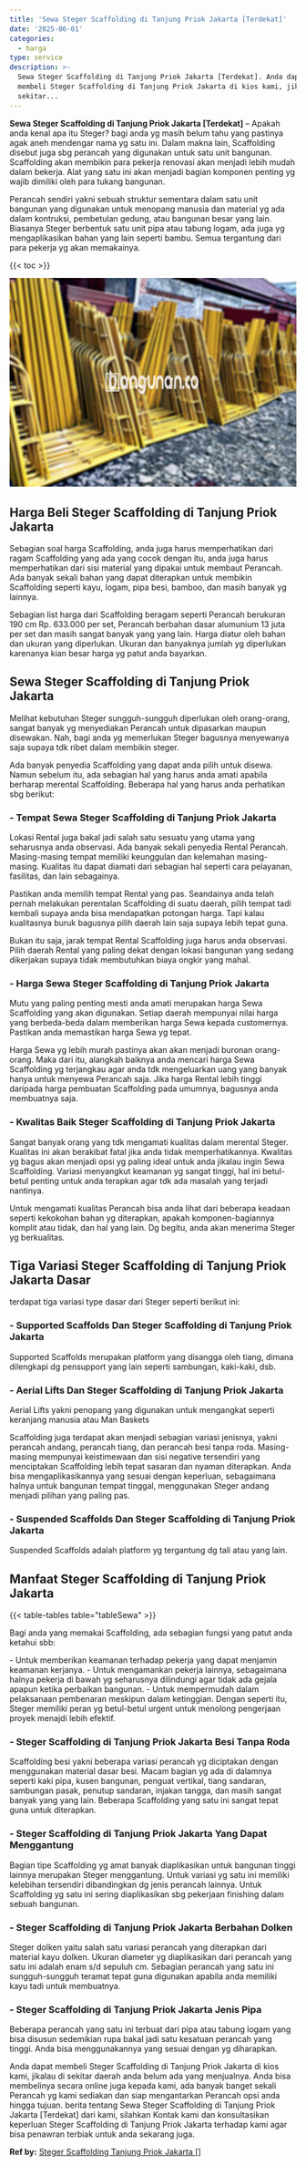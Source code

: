 ```yaml
---
title: 'Sewa Steger Scaffolding di Tanjung Priok Jakarta [Terdekat]'
date: '2025-06-01'
categories:
  - harga
type: service
description: >-
  Sewa Steger Scaffolding di Tanjung Priok Jakarta [Terdekat]. Anda dapat
  membeli Steger Scaffolding di Tanjung Priok Jakarta di kios kami, jikalau di
  sekitar...
---
```


**Sewa Steger Scaffolding di Tanjung Priok Jakarta \[Terdekat\]** – Apakah anda kenal apa itu Steger? bagi anda yg masih belum tahu yang pastinya agak aneh mendengar nama yg satu ini. Dalam makna lain, Scaffolding disebut juga sbg perancah yang digunakan untuk satu unit bangunan. Scaffolding akan membikin para pekerja renovasi akan menjadi lebih mudah dalam bekerja. Alat yang satu ini akan menjadi bagian komponen penting yg wajib dimiliki oleh para tukang bangunan.

Perancah sendiri yakni sebuah struktur sementara dalam satu unit bangunan yang digunakan untuk menopang manusia dan material yg ada dalam kontruksi, pembetulan gedung, atau bangunan besar yang lain. Biasanya Steger berbentuk satu unit pipa atau tabung logam, ada juga yg mengaplikasikan bahan yang lain seperti bambu. Semua tergantung dari para pekerja yg akan memakainya.

{{< toc >}}

![Sewa Steger Scaffolding di Tanjung Priok Jakarta [Terdekat]](/images/sewa-scaffolding-steger-26.png)

## Harga Beli Steger Scaffolding di Tanjung Priok Jakarta

Sebagian soal harga Scaffolding, anda juga harus memperhatikan dari ragam Scaffolding yang ada yang cocok dengan itu, anda juga harus memperhatikan dari sisi material yang dipakai untuk membaut Perancah. Ada banyak sekali bahan yang dapat diterapkan untuk membikin Scaffolding seperti kayu, logam, pipa besi, bamboo, dan masih banyak yg lainnya.

Sebagian list harga dari Scaffolding beragam seperti Perancah berukuran 190 cm Rp. 633.000 per set, Perancah berbahan dasar alumunium 13 juta per set dan masih sangat banyak yang yang lain. Harga diatur oleh bahan dan ukuran yang diperlukan. Ukuran dan banyaknya jumlah yg diperlukan karenanya kian besar harga yg patut anda bayarkan.

## Sewa Steger Scaffolding di Tanjung Priok Jakarta

Melihat kebutuhan Steger sungguh-sungguh diperlukan oleh orang-orang, sangat banyak yg menyediakan Perancah untuk dipasarkan maupun disewakan. Nah, bagi anda yg memerlukan Steger bagusnya menyewanya saja supaya tdk ribet dalam membikin steger.

Ada banyak penyedia Scaffolding yang dapat anda pilih untuk disewa. Namun sebelum itu, ada sebagian hal yang harus anda amati apabila berharap merental Scaffolding. Beberapa hal yang harus anda perhatikan sbg berikut:

### \- Tempat Sewa Steger Scaffolding di Tanjung Priok Jakarta

Lokasi Rental juga bakal jadi salah satu sesuatu yang utama yang seharusnya anda observasi. Ada banyak sekali penyedia Rental Perancah. Masing-masing tempat memiliki keunggulan dan kelemahan masing-masing. Kualitas itu dapat diamati dari sebagian hal seperti cara pelayanan, fasilitas, dan lain sebagainya.

Pastikan anda memilih tempat Rental yang pas. Seandainya anda telah pernah melakukan perentalan Scaffolding di suatu daerah, pilih tempat tadi kembali supaya anda bisa mendapatkan potongan harga. Tapi kalau kualitasnya buruk bagusnya pilih daerah lain saja supaya lebih tepat guna.

Bukan itu saja, jarak tempat Rental Scaffolding juga harus anda observasi. Pilih daerah Rental yang paling dekat dengan lokasi bangunan yang sedang dikerjakan supaya tidak membutuhkan biaya ongkir yang mahal.

### \- Harga Sewa Steger Scaffolding di Tanjung Priok Jakarta

Mutu yang paling penting mesti anda amati merupakan harga Sewa Scaffolding yang akan digunakan. Setiap daerah mempunyai nilai harga yang berbeda-beda dalam memberikan harga Sewa kepada customernya. Pastikan anda memastikan harga Sewa yg tepat.

Harga Sewa yg lebih murah pastinya akan akan menjadi buronan orang-orang. Maka dari itu, alangkah baiknya anda mencari harga Sewa Scaffolding yg terjangkau agar anda tdk mengeluarkan uang yang banyak hanya untuk menyewa Perancah saja. Jika harga Rental lebih tinggi daripada harga pembuatan Scaffolding pada umumnya, bagusnya anda membuatnya saja.

### \- Kwalitas Baik Steger Scaffolding di Tanjung Priok Jakarta

Sangat banyak orang yang tdk mengamati kualitas dalam merental Steger. Kualitas ini akan berakibat fatal jika anda tidak memperhatikannya. Kwalitas yg bagus akan menjadi opsi yg paling ideal untuk anda jikalau ingin Sewa Scaffolding. Variasi menyangkut keamanan yg sangat tinggi, hal ini betul-betul penting untuk anda terapkan agar tdk ada masalah yang terjadi nantinya.

Untuk mengamati kualitas Perancah bisa anda lihat dari beberapa keadaan seperti kekokohan bahan yg diterapkan, apakah komponen-bagiannya komplit atau tidak, dan hal yang lain. Dg begitu, anda akan menerima Steger yg berkualitas.

## Tiga Variasi Steger Scaffolding di Tanjung Priok Jakarta Dasar

terdapat tiga variasi type dasar dari Steger seperti berikut ini:

### \- Supported Scaffolds Dan Steger Scaffolding di Tanjung Priok Jakarta

Supported Scaffolds merupakan platform yang disangga oleh tiang, dimana dilengkapi dg pensupport yang lain seperti sambungan, kaki-kaki, dsb.

### \- Aerial Lifts Dan Steger Scaffolding di Tanjung Priok Jakarta

Aerial Lifts yakni penopang yang digunakan untuk mengangkat seperti keranjang manusia atau Man Baskets

Scaffolding juga terdapat akan menjadi sebagian variasi jenisnya, yakni perancah andang, perancah tiang, dan perancah besi tanpa roda. Masing-masing mempunyai keistimewaan dan sisi negative tersendiri yang menciptakan Scaffolding lebih tepat sasaran dan nyaman diterapkan. Anda bisa mengaplikasikannya yang sesuai dengan keperluan, sebagaimana halnya untuk bangunan tempat tinggal, menggunakan Steger andang menjadi pilihan yang paling pas.

### \- Suspended Scaffolds Dan Steger Scaffolding di Tanjung Priok Jakarta

Suspended Scaffolds adalah platform yg tergantung dg tali atau yang lain.

## Manfaat Steger Scaffolding di Tanjung Priok Jakarta

{{< table-tables table="tableSewa" >}}

Bagi anda yang memakai Scaffolding, ada sebagian fungsi yang patut anda ketahui sbb:

\- Untuk memberikan keamanan terhadap pekerja yang dapat menjamin keamanan kerjanya. - Untuk mengamankan pekerja lainnya, sebagaimana halnya pekerja di bawah yg seharusnya dilindungi agar tidak ada gejala apapun ketika perbaikan bangunan. - Untuk mempermudah dalam pelaksanaan pembenaran meskipun dalam ketinggian. Dengan seperti itu, Steger memiliki peran yg betul-betul urgent untuk menolong pengerjaan proyek menajdi lebih efektif.

### \- Steger Scaffolding di Tanjung Priok Jakarta Besi Tanpa Roda

Scaffolding besi yakni beberapa variasi perancah yg diciptakan dengan menggunakan material dasar besi. Macam bagian yg ada di dalamnya seperti kaki pipa, kusen bangunan, penguat vertikal, tiang sandaran, sambungan pasak, penutup sandaran, injakan tangga, dan masih sangat banyak yang yang lain. Beberapa Scaffolding yang satu ini sangat tepat guna untuk diterapkan.

### \- Steger Scaffolding di Tanjung Priok Jakarta Yang Dapat Menggantung

Bagian tipe Scaffolding yg amat banyak diaplikasikan untuk bangunan tinggi lainnya merupakan Steger menggantung. Untuk variasi yg satu ini memiliki kelebihan tersendiri dibandingkan dg jenis perancah lainnya. Untuk Scaffolding yg satu ini sering diaplikasikan sbg pekerjaan finishing dalam sebuah bangunan.

### \- Steger Scaffolding di Tanjung Priok Jakarta Berbahan Dolken

Steger dolken yaitu salah satu variasi perancah yang diterapkan dari material kayu dolken. Ukuran diameter yg diaplikasikan dari perancah yang satu ini adalah enam s/d sepuluh cm. Sebagian perancah yang satu ini sungguh-sungguh teramat tepat guna digunakan apabila anda memiliki kayu tadi untuk membuatnya.

### \- Steger Scaffolding di Tanjung Priok Jakarta Jenis Pipa

Beberapa perancah yang satu ini terbuat dari pipa atau tabung logam yang bisa disusun sedemikian rupa bakal jadi satu kesatuan perancah yang tinggi. Anda bisa menggunakannya yang sesuai dengan yg diharapkan.

Anda dapat membeli Steger Scaffolding di Tanjung Priok Jakarta di kios kami, jikalau di sekitar daerah anda belum ada yang menjualnya. Anda bisa membelinya secara online juga kepada kami, ada banyak banget sekali Perancah yg kami sediakan dan siap mengantarkan Perancah opsi anda hingga tujuan. berita tentang Sewa Steger Scaffolding di Tanjung Priok Jakarta \[Terdekat\] dari kami, silahkan Kontak kami dan konsultasikan keperluan Steger Scaffolding di Tanjung Priok Jakarta terhadap kami agar bisa penawran terbiak untuk anda sekarang juga.

**Ref by:** [Steger Scaffolding Tanjung Priok Jakarta []](https://id.wikipedia.org/wiki/Steger)
